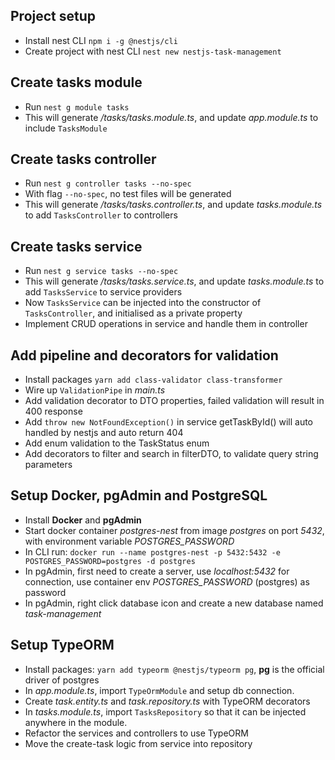 ## Project setup

- Install nest CLI `npm i -g @nestjs/cli`
- Create project with nest CLI `nest new nestjs-task-management`

## Create tasks module

- Run `nest g module tasks`
- This will generate _/tasks/tasks.module.ts_, and update _app.module.ts_ to include `TasksModule`

## Create tasks controller

- Run `nest g controller tasks --no-spec`
- With flag `--no-spec`, no test files will be generated
- This will generate _/tasks/tasks.controller.ts_, and update _tasks.module.ts_ to add `TasksController` to controllers

## Create tasks service

- Run `nest g service tasks --no-spec`
- This will generate _/tasks/tasks.service.ts_, and update _tasks.module.ts_ to add `TasksService` to service providers
- Now `TasksService` can be injected into the constructor of `TasksController`, and initialised as a private property
- Implement CRUD operations in service and handle them in controller

## Add pipeline and decorators for validation

- Install packages `yarn add class-validator class-transformer`
- Wire up `ValidationPipe` in _main.ts_
- Add validation decorator to DTO properties, failed validation will result in 400 response
- Add `throw new NotFoundException()` in service getTaskById() will auto handled by nestjs and auto return 404
- Add enum validation to the TaskStatus enum
- Add decorators to filter and search in filterDTO, to validate query string parameters

## Setup Docker, pgAdmin and PostgreSQL

- Install **Docker** and **pgAdmin**
- Start docker container _postgres-nest_ from image _postgres_ on port _5432_, with environment variable _POSTGRES_PASSWORD_
- In CLI run: `docker run --name postgres-nest -p 5432:5432 -e POSTGRES_PASSWORD=postgres -d postgres`
- In pgAdmin, first need to create a server, use _localhost:5432_ for connection, use container env _POSTGRES_PASSWORD_ (postgres) as password
- In pgAdmin, right click database icon and create a new database named _task-management_

## Setup TypeORM

- Install packages: `yarn add typeorm @nestjs/typeorm pg`, **pg** is the official driver of postgres
- In _app.module.ts_, import `TypeOrmModule` and setup db connection.
- Create _task.entity.ts_ and _task.repository.ts_ with TypeORM decorators
- In _tasks.module.ts_, import `TasksRepository` so that it can be injected anywhere in the module.
- Refactor the services and controllers to use TypeORM
- Move the create-task logic from service into repository